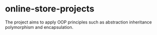 # online-store-projects
The project aims to apply OOP principles such as abstraction inheritance polymorphism and encapsulation.
